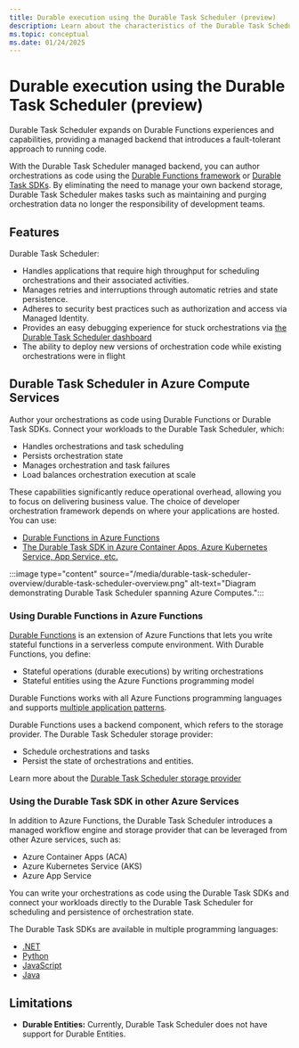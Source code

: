 ```yaml
---
title: Durable execution using the Durable Task Scheduler (preview)
description: Learn about the characteristics of the Durable Task Scheduler
ms.topic: conceptual
ms.date: 01/24/2025
---
```


# Durable execution using the Durable Task Scheduler (preview)

Durable Task Scheduler expands on Durable Functions experiences and capabilities, providing a managed backend that introduces a fault-tolerant approach to running code. 

With the Durable Task Scheduler managed backend, you can author orchestrations as code using the [Durable Functions framework](#using-durable-functions-in-azure-functions) or [Durable Task SDKs](#using-the-durable-task-sdk-in-other-azure-services). By eliminating the need to manage your own backend storage, Durable Task Scheduler makes tasks such as maintaining and purging orchestration data no longer the responsibility of development teams. 

## Features 

Durable Task Scheduler:

- Handles applications that require high throughput for scheduling orchestrations and their associated activities. 
- Manages retries and interruptions through automatic retries and state persistence.
- Adheres to security best practices such as authorization and access via Managed Identity.
- Provides an easy debugging experience for stuck orchestrations via [the Durable Task Scheduler dashboard](./durable-task-scheduler-dashboard.md)
- The ability to deploy new versions of orchestration code while existing orchestrations were in flight

## Durable Task Scheduler in Azure Compute Services

Author your orchestrations as code using Durable Functions or Durable Task SDKs. Connect your workloads to the Durable Task Scheduler, which:
- Handles orchestrations and task scheduling
- Persists orchestration state
- Manages orchestration and task failures
- Load balances orchestration execution at scale

These capabilities significantly reduce operational overhead, allowing you to focus on delivering business value. The choice of developer orchestration framework depends on where your applications are hosted. You can use:
- [Durable Functions in Azure Functions](#using-durable-functions-in-azure-functions)
- [The Durable Task SDK in Azure Container Apps, Azure Kubernetes Service, App Service, etc.](#using-the-durable-task-sdk-in-other-azure-services)

:::image type="content" source="/media/durable-task-scheduler-overview/durable-task-scheduler-overview.png" alt-text="Diagram demonstrating Durable Task Scheduler spanning Azure Computes.":::

### Using Durable Functions in Azure Functions

[Durable Functions](../durable-functions-overview.md) is an extension of Azure Functions that lets you write stateful functions in a serverless compute environment. With Durable Functions, you define:
- Stateful operations (durable executions) by writing orchestrations 
- Stateful entities using the Azure Functions programming model 

Durable Functions works with all Azure Functions programming languages and supports [multiple application patterns](../durable-functions-overview.md#application-patterns).

Durable Functions uses a backend component, which refers to the storage provider. The Durable Task Scheduler storage provider:
- Schedule orchestrations and tasks
- Persist the state of orchestrations and entities. 

Learn more about the [Durable Task Scheduler storage provider](../durable-functions-storage-providers.md#dts)

###  Using the Durable Task SDK in other Azure Services 

In addition to Azure Functions, the Durable Task Scheduler introduces a managed workflow engine and storage provider that can be leveraged from other Azure services, such as:
- Azure Container Apps (ACA)
- Azure Kubernetes Service (AKS)
- Azure App Service

You can write your orchestrations as code using the Durable Task SDKs and connect your workloads directly to the Durable Task Scheduler for scheduling and persistence of orchestration state. 

The Durable Task SDKs are available in multiple programming languages:

- [.NET](https://github.com/microsoft/durabletask-dotnet)
- [Python](https://github.com/microsoft/durabletask-python)
- [JavaScript](https://github.com/microsoft/durabletask-js)
- [Java](https://github.com/microsoft/durabletask-java)

## Limitations

- **Durable Entities:** Currently, Durable Task Scheduler does not have support for Durable Entities.